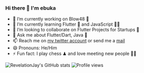 ### Hi there 👋 I'm ebuka 

<!--
**Revelationjay/Revelationjay** is a ✨ _special_ ✨ repository because its `README.md` (this file) appears on your GitHub profile.
-->

- 🔭 I’m currently working on Blow48 🚦
- 🌱 I’m currently learning Flutter 🦋 and JavaScript 👨‍💻
- 👯 I’m looking to collaborate on Flutter Projects for Startups 🏢
- 💬 Ask me about Flutter/Dart, Java 🙂
- 📫 Reach me on [my twitter account](https://twitter.com/cs_onah) or send me a [mail](revelationjay02@gmail.com)
- 😄 Pronouns: He/Him
- ⚡ Fun fact: I play chess ♟ and love meeting new people 🙋‍♂️

![RevelationJay's GitHub stats](https://github-readme-stats.vercel.app/api?username=Revelationjay&count_private=true)
![Profile views](https://gpvc.arturio.dev/Revelationjay)  

